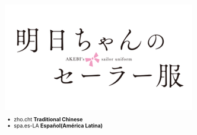 ![明日ちゃんのセーラー服](logo.png)

- zho.cht       **Traditional Chinese**
- spa.es-LA     **Español(América Latina)**
